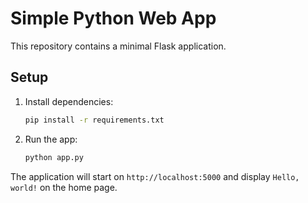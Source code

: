 # Simple Python Web App

This repository contains a minimal Flask application.

## Setup

1. Install dependencies:
   ```bash
   pip install -r requirements.txt
   ```

2. Run the app:
   ```bash
   python app.py
   ```

The application will start on `http://localhost:5000` and display `Hello, world!` on the home page.
